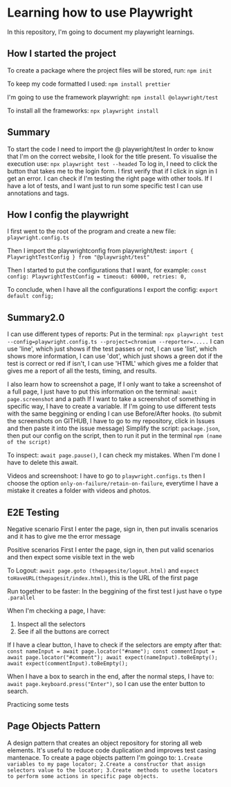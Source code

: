 # Learning how to use Playwright

In this repository, I'm going to document my playwright learnings.

## How I started the project

To create a package where the project files will be stored, run:
`npm init`

To keep my code formatted I used:
`npm install prettier`

I'm going to use the framework playwright:
`npm install @olaywright/test`

To install all the frameworks:
`npx playwright install`

## Summary

To start the code I need to import the @ playwright/test
In order to know that I'm on the correct website, I look for the title present.
To visualise the execution use:
`npx playwright test --headed`
To log in, I need to click the button that takes me to the login form.
I first verify that if I click in sign in I get an error.
I can check if I'm testing the right page with other tools.
If I have a lot of tests, and I want just to run some specific test I can use annotations and tags.

## How I config the playwright

I first went to the root of the program and create a new file:
`playwright.config.ts`

Then I import the playwrightconfig from playwright/test:
`import { PlaywrightTestConfig } from "@playwright/test"`

Then I started to put the configurations that I want, for example:
`const config: PlaywrightTestConfig =
  timeout: 60000,
  retries: 0,`

To conclude, when I have all the configurations I export the config:
`export default config;`

## Summary2.0

I can use different types of reports:
Put in the terminal:
`npx playwright test --config=playwright.config.ts --project=chromium --reporter=.....`
I can use 'line', which just shows if the test passes or not,
I can use 'list', which shows more information,
I can use 'dot', which just shows a green dot if the test is correct or red if isn't,
I can use 'HTML' which gives me a folder that gives me a report of all the tests, timing, and results.

I also learn how to screenshot a page,
If I only want to take a screenshot of a full page, I just have to put this information on the terminal:
`await page.screenshot` and a path
If I want to take a screenshot of something in specific way, I have to create a variable.
If I'm going to use different tests with the same beggining or ending I can use Before/After hooks.
(to submit the screenshots on GITHUB, I have to go to my repository, click in Issues and then paste it into the issue message)
Simplify the script:
`package.json`, then put our config on the script, then to run it put in the terminal `npm (name of the script)`

To inspect:
`await page.pause()`, I can check my mistakes. When I'm done I have to delete this await.

Videos and screenshoot:
I have to go to `playwright.configs.ts` then I choose the option `only-on-failure/retain-on-failure`, everytime I have a mistake it creates a folder with videos and photos.

## E2E Testing

Negative scenario
First I enter the page, sign in, then put invalis scenarios and it has to give me the error message

Positive scenarios
First I enter the page, sign in, then put valid scenarios and then expect some visible text in the web

To Logout:
`await page.goto (thepagesite/logout.html)`
and `expect toHaveURL(thepagesit/index.html)`, this is the URL of the first page

Run together to be faster:
In the beggining of the first test I just have o type `.parallel`

When I'm checking a page, I have:

1. Inspect all the selectors
2. See if all the buttons are correct

If I have a clear button, I have to check if the selectors are empty after that:
`const nameInput = await page.locator("#name");
    const commentInput = await page.locator("#comment");
    await expect(nameInput).toBeEmpty();
    await expect(commentInput).toBeEmpty();`

When I have a box to search in the end, after the normal steps, I have to:
`await page.keyboard.press("Enter")`, so I can use the enter button to search.

Practicing some tests

## Page Objects Pattern

A design pattern that creates an object repository for storing all web elements. It's useful to reduce code duplication and improves test casing mantenace.
To create a page objects pattern I'm goingo to:
`1.Create variables to my page locator;
2.Create a constructor that assign selectors value to the locator;
3.Create  methods to usethe locators to perform some actions in specific page objects.`
